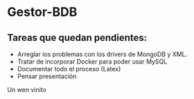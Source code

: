 # Gestor-BDB

## Tareas que quedan pendientes:

  - Arreglar los problemas con los drivers de MongoDB y XML.
  - Tratar de incorporar Docker para poder usar MySQL
  - Documentar todo el proceso (Latex)
  - Pensar presentación
  
  
  
  
  Un wen vinito
